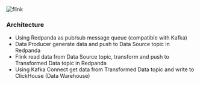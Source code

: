![flink](https://github.com/user-attachments/assets/9e49c418-59e3-4413-9262-05549fb9c0d4)
### Architecture
- Using Redpanda as pub/sub message queue (compatible with Kafka)
- Data Producer generate data and push to Data Source topic in Redpanda
- Flink read data from Data Source topic, transform and push to Transformed Data topic in Redpanda
- Using Kafka Connect get data from Transformed Data topic and write to ClickHouse (Data Warehouse)
